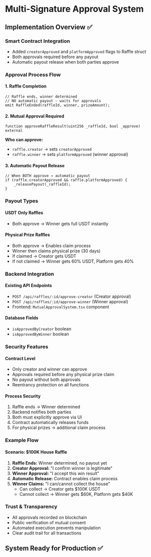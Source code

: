 # Multi-Signature Approval System

## Implementation Overview ✅

### Smart Contract Integration
- Added `creatorApproved` and `platformApproved` flags to Raffle struct
- Both approvals required before any payout
- Automatic payout release when both parties approve

### Approval Process Flow

#### 1. Raffle Completion
```solidity
// Raffle ends, winner determined
// NO automatic payout - waits for approvals
emit RaffleEnded(raffleId, winner, prizeAmount);
```

#### 2. Mutual Approval Required
```solidity
function approveRaffleResult(uint256 _raffleId, bool _approve) external
```

**Who can approve:**
- `raffle.creator` → sets `creatorApproved`
- `raffle.winner` → sets `platformApproved` (winner approval)

#### 3. Automatic Payout Release
```solidity
// When BOTH approve → automatic payout
if (raffle.creatorApproved && raffle.platformApproved) {
    _releasePayout(_raffleId);
}
```

### Payout Types

#### USDT Only Raffles
- Both approve → Winner gets full USDT instantly

#### Physical Prize Raffles  
- Both approve → Enables claim process
- Winner then claims physical prize (30 days)
- If claimed → Creator gets USDT
- If not claimed → Winner gets 60% USDT, Platform gets 40%

### Backend Integration

#### Existing API Endpoints
- `POST /api/raffles/:id/approve-creator` (Creator approval)
- `POST /api/raffles/:id/approve-winner` (Winner approval) 
- Frontend: `MutualApprovalSystem.tsx` component

#### Database Fields
- `isApprovedByCreator` boolean
- `isApprovedByWinner` boolean

### Security Features

#### Contract Level
- Only creator and winner can approve
- Approvals required before any physical prize claim
- No payout without both approvals
- Reentrancy protection on all functions

#### Process Security
1. Raffle ends → Winner determined
2. Backend notifies both parties
3. Both must explicitly approve via UI
4. Contract automatically releases funds
5. For physical prizes → additional claim process

### Example Flow

#### Scenario: $100K House Raffle
1. **Raffle Ends:** Winner determined, no payout yet
2. **Creator Approval:** "I confirm winner is legitimate"
3. **Winner Approval:** "I accept this win result"
4. **Automatic Release:** Contract enables claim process
5. **Winner Claims:** "I can/cannot collect the house"
   - Can collect → Creator gets $100K USDT
   - Cannot collect → Winner gets $60K, Platform gets $40K

### Trust & Transparency
- All approvals recorded on blockchain
- Public verification of mutual consent
- Automated execution prevents manipulation
- Clear audit trail for all transactions

## System Ready for Production ✅